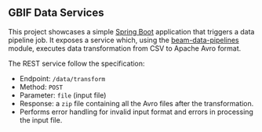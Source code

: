 ## GBIF Data Services

This project showcases a simple [Spring Boot](https://spring.io/projects/spring-boot/) application that triggers a data pipeline job. 
It exposes a service which, using the [beam-data-pipelines](../beam-data-pipeline) module, executes data transformation from CSV to Apache Avro format.

The REST service follow the specification:
 - Endpoint: ```/data/transform```
 - Method: ```POST```
 - Parameter: ````file```` (input file)
 - Response: a ````zip```` file containing all the Avro files after the transformation.
 - Performs error handling for  invalid input format and errors in processing the input file. 
    


